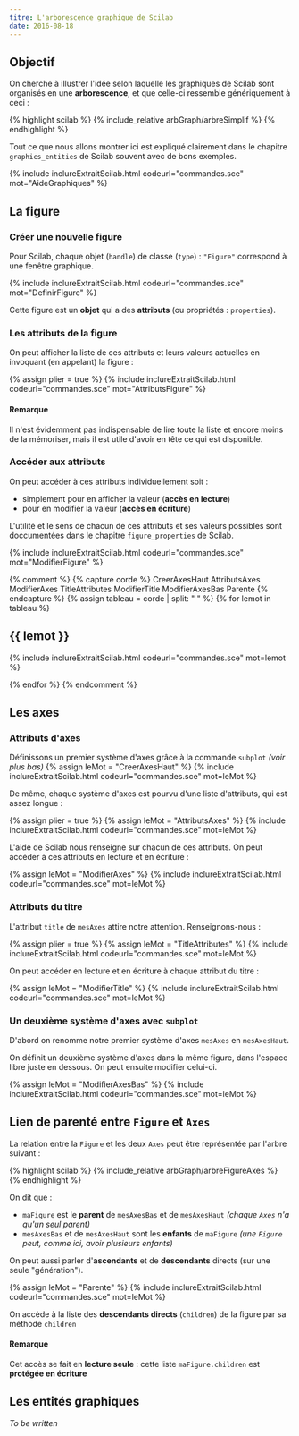 ```yaml
---
titre: L'arborescence graphique de Scilab
date: 2016-08-18
---
```


## Objectif 

On cherche à illustrer l'idée selon laquelle 
les graphiques de Scilab sont organisés en une **arborescence**, et que celle-ci ressemble génériquement à ceci : 

{% highlight scilab %}
{% include_relative arbGraph/arbreSimplif %}
{% endhighlight %}

Tout ce que nous allons montrer ici est expliqué clairement dans le chapitre `graphics_entities` de Scilab souvent avec de bons exemples.

{% include inclureExtraitScilab.html codeurl="commandes.sce" mot="AideGraphiques" %}

## La figure 

### Créer une nouvelle figure

Pour Scilab, chaque objet (`handle`) de classe (`type`) : `"Figure"` correspond à une fenêtre graphique. 

{% include inclureExtraitScilab.html codeurl="commandes.sce" mot="DefinirFigure" %}

Cette figure est un **objet** qui a des **attributs** (ou propriétés : `properties`). 

### Les attributs de la figure 

On peut afficher la liste de ces attributs et leurs valeurs actuelles en invoquant (en appelant) la figure : 

{% assign plier = true %}
{% include inclureExtraitScilab.html codeurl="commandes.sce" mot="AttributsFigure" %}

#### Remarque 

Il n'est évidemment pas indispensable de lire toute la liste et encore moins de la mémoriser, mais il est utile d'avoir en tête ce qui est disponible. 

### Accéder aux attributs 

On peut accéder à ces attributs individuellement soit : 

- simplement pour en afficher la valeur (**accès en lecture**)  
- pour en modifier la valeur (**accès en écriture**)

L'utilité et le sens de chacun de ces attributs et ses valeurs possibles sont doccumentées dans le chapitre `figure_properties` de Scilab.

{% include inclureExtraitScilab.html codeurl="commandes.sce" mot="ModifierFigure" %}

{% comment %}
{% capture corde %}
CreerAxesHaut AttributsAxes ModifierAxes TitleAttributes ModifierTitle ModifierAxesBas Parente
{% endcapture %}
{% assign tableau = corde | split: " " %}
{% for lemot in tableau %}
## {{ lemot }} 
  {% include inclureExtraitScilab.html codeurl="commandes.sce" mot=lemot %}

{% endfor %}
{% endcomment %}

## Les axes 

### Attributs d'axes

Définissons un premier système d'axes grâce à la commande `subplot` *(voir plus bas)*
{% assign leMot = "CreerAxesHaut" %}
  {% include inclureExtraitScilab.html codeurl="commandes.sce" mot=leMot %}

De même, chaque système d'axes est pourvu d'une liste d'attributs, qui est assez longue : 

{% assign plier = true %}
{% assign leMot = "AttributsAxes" %}
  {% include inclureExtraitScilab.html codeurl="commandes.sce" mot=leMot %}

L'aide de Scilab nous renseigne sur chacun de ces attributs. 
On peut accéder à ces attributs en lecture et en écriture : 

{% assign leMot = "ModifierAxes" %}
  {% include inclureExtraitScilab.html codeurl="commandes.sce" mot=leMot %}

### Attributs du titre

L'attribut `title` de `mesAxes` attire notre attention. Renseignons-nous :

{% assign plier = true %}
{% assign leMot = "TitleAttributes" %}
  {% include inclureExtraitScilab.html codeurl="commandes.sce" mot=leMot %}

On peut accéder en lecture et en écriture à chaque attribut du titre : 

{% assign leMot = "ModifierTitle" %}
  {% include inclureExtraitScilab.html codeurl="commandes.sce" mot=leMot %}

### Un deuxième système d'axes avec `subplot`

D'abord on renomme notre premier système d'axes `mesAxes` en `mesAxesHaut`. 

On définit un deuxième système d'axes dans la même figure, dans l'espace libre juste en dessous. On peut ensuite modifier celui-ci.

{% assign leMot = "ModifierAxesBas" %}
  {% include inclureExtraitScilab.html codeurl="commandes.sce" mot=leMot %}

## Lien de parenté entre `Figure` et `Axes`

La relation entre la `Figure` et les deux `Axes` peut être représentée par l'arbre suivant : 

{% highlight scilab %}
{% include_relative arbGraph/arbreFigureAxes %}
{% endhighlight %}

On dit que :

- `maFigure` est le **parent** de `mesAxesBas` et de `mesAxesHaut` *(chaque `Axes` n'a qu'un seul parent)*
- `mesAxesBas` et de `mesAxesHaut` sont les **enfants** de `maFigure` *(une `Figure` peut, comme ici, avoir plusieurs enfants)*

On peut aussi parler d'**ascendants** et de **descendants** directs (sur une seule "génération"). 

{% assign leMot = "Parente" %}
  {% include inclureExtraitScilab.html codeurl="commandes.sce" mot=leMot %}

On accède à la liste des **descendants directs** (`children`) de la figure par sa méthode `children`

#### Remarque

Cet accès se fait en **lecture seule** : cette liste `maFigure.children` est **protégée en écriture**



## Les entités graphiques

*To be written*


